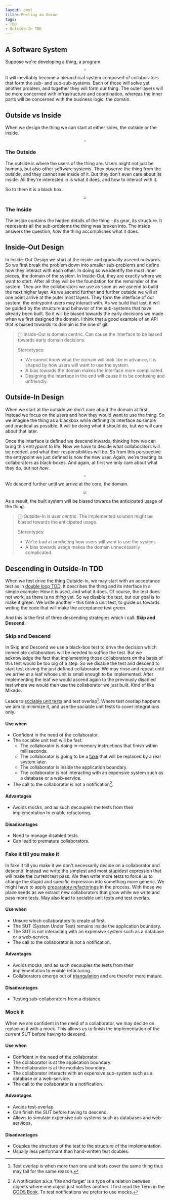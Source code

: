 ```yaml
---
layout: post
title: Peeling an Onion
tags: 
- TDD
- Outside-In TDD
---
```


## A Software System

Suppose we're developing a thing, a program. 

<center><img src="/assets/peeling-an-onion/system.png" style="zoom: 33%;" /></center>

It will inevitably become a hierarchical system composed of collaborators that form the sub- and sub-sub-systems. 
Each of those will solve yet another problem, and together they will form our thing.
The outer layers will be more concerned with infrastructure and coordination, whereas the inner parts will be concerned with the business logic, the domain.

## Outside vs Inside

When we design the thing we can start at either sides, the outside or the inside.

<center><img src="/assets/peeling-an-onion/outside-inside.png" style="zoom:33%;" /></center>

### The Outside

The outside is where the users of the thing are. 
Users might not just be humans, but also other software systems.
They observe the thing from the outside, and they cannot see inside of it. 
But they don't even care about its inside. 
All they're interested in is what it does, and how to interact with it.

So to them it is a black box. 

<center><img src="/assets/peeling-an-onion/blackbox.png" style="zoom:50%;" /></center>

### The Inside

The inside contains the hidden details of the thing - its gear, its structure.
It represents all the sub-problems the thing was broken into. 
The inside answers the question, *how* the thing accomplishes what it does.

## Inside-Out Design

In Inside-Out Design we start at the inside and gradually ascend outwards.
So we first break the problem down into smaller sub-problems and define how they interact with each other. 
In doing so we identify the most inner pieces, the domain of the system.
In Inside-Out, they are exactly where we want to start.
After all they will be the foundation for the remainder of the system.
They are the collaborators we use as soon as we ascend to build the next higher layer. 
As we ascend further and further outside we will at one point arrive at the outer most layers. 
They form the interface of our system, the entrypoint users may interact with.
As we build that last, it will be guided by the structure and behavior of the sub-systems that have already been built.
So it will be biased towards the early decisions we made when we first designed the domain. 
I think that a good example of an API that is biased towards its domain is the one of git.

> ⓘ Inside-Out is domain centric. Can cause the Interface to be biased towards early domain decisions.
>
> Stereotypes: 
>
> - We cannot know what the domain will look like in advance, it is shaped by how users will want to use the system.
> - A bias towards the domain makes the interface more complicated.
> - Designing the interface in the end will cause it to be confusing and unfriendly.

## Outside-In Design

When we start at the outside we don't care about the domain at first. 
Instead we focus on the users and how they would want to use the thing.
So we imagine the thing as a blackbox while defining its interface as simple and practical as possible.
It will be doing what it should do, but we will care about that later.

Once the interface is defined we descend inwards, thinking how we can bring this entrypoint to life.
Now we have to decide what collaborators will be needed, and what their responsibilities will be.
So from this perspective the entrypoint we just defined is now the new user.
Again, we're treating its collaborators as black-boxes. 
And again, at first we only care about what they do, but not *how*. 

<center><img src="/assets/peeling-an-onion/descending.png" style="zoom:33%;" /></center>

We descend further until we arrive at the core, the domain.

<center><img src="/assets/peeling-an-onion/descending_2.png" style="zoom:60%;" /></center>


As a result, the built system will be biased towards the anticipated usage of the thing.

> ⓘ Outside-In is user centric. The implemented solution might be biased towards the anticipated usage.
>
> Stereotypes: 
>
> - We're bad at predicting how users will want to use the system. 
> - A bias towards usage makes the domain unnecessarily complicated.

## Descending in Outside-In TDD

When we test drive the thing Outside-In, we may start with an acceptance test as in [double loop TDD](http://coding-is-like-cooking.info/2013/04/outside-in-development-with-double-loop-tdd/). 
It describes the thing and its interface in a simple example: How it is used, and what it does. 
Of course, the test does not work, as there is no *thing* yet. 
So we disable the test, but our goal is to make it green.
We write another - this time a unit test, to guide us towards writing the code that will make the acceptance test green. 

And this is the first of three descending strategies which i call: **Skip and Descend**.

### Skip and Descend

In Skip and Descend we use a black-box test to drive the decision which immediate collaborators will be needed to suffice the test.
But we acknowledge the fact that implementing those collaborators on the basis of this test would be too big of a step. 
So we disable the test and descend to start test driving the just defined collaborator.
We may rinse and repeat until we arrive at a leaf whose unit is small enough to be implemented.
After implementing the leaf we would ascend again to the previously disabled test where we would then use the collaborator we just built.
Kind of like Mikado. 

Leads to [sociable unit tests](https://martinfowler.com/bliki/UnitTest.html) and test overlap[^TestOverlap].
Where test overlap happens we aim to minimize it, and use the sociable unit tests to cover integrations only.

[^TestOverlap]: Test overlap is when more than one unit tests cover the same thing thus may fail for the same reason.

####  Use when

- Confident in the need of the collaborator.
- The sociable unit test will be fast:
  - The collaborator is doing in-memory instructions that finish within milliseconds.
  - The collaborator is going to be a [fake](http://xunitpatterns.com/Fake%20Object.html) that will be replaced by a real system later.
  - The collaborator is inside the application boundary.
  - The collaborator is not interacting with an expensive system such as a database or a web-service.
- The call to the collaborator is not a notification[^Notification]. 

[^Notification]: A Notification a.k.a 'fire and forget' is a type of a relation between objects where one object just notifies another. I first read the Term in the [GOOS Book](http://www.growing-object-oriented-software.com/). To test notifications we prefer to use mocks.

#### Advantages

- Avoids mocks, and as such decouples the tests from their implementation to enable refactoring.

#### Disadvantages

- Need to manage disabled tests.
- Can lead to premature collaborators.

### Fake it till you make it

In fake it till you make it we don't necessarily decide on a collaborator and descend.
Instead we write the simplest and most stupidest expression that will make the current test pass.
We then write more tests to force us to change the stupid and specific expression into something more generic.
We might have to apply [preparatory refactorings](https://martinfowler.com/articles/preparatory-refactoring-example.html) in the process.
With those we place seeds as we extract new collaborators that grow while we write and pass more tests.
May also lead to sociable unit tests and test overlap.

#### Use when

- Unsure which collaborators to create at first.
- The SUT (System Under Test) remains inside the application boundary.
- The SUT is not interacting with an expensive system such as a database or a web-service.
- The call to the collaborator is not a notification.

#### Advantages

- Avoids mocks, and as such decouples the tests from their implementation to enable refactoring.
- Collaborators emerge out of [triangulation](https://www.devteams.at/red_green/2019/04/08/red_green_part_6_triangulation.html) and are therefor more mature.

#### Disadvantages

- Testing sub-collaborators from a distance.

### Mock it

When we are confident in the need of a collaborator, we may decide on replacing it with a mock.
This allows us to finish the implementation of the current SUT before having to descend.

#### Use when

- Confident in the need of the collaborator.
- The collaborator is at the application boundary.
- The collaborator is at the modules boundary.
- The collaborator interacts with an expensive sub-system such as a database or a web-service.
- The call to the collaborator is a notification.

#### Advantages

- Avoids test-overlap.
- Can finish the SUT before having to descend.
- Allows to simulate expensive sub-systems such as databases and web-services.

#### Disadvantages

- Couples the structure of the test to the structure of the implementation.
- Usually less performant than hand-written test doubles.
